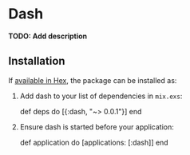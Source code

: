 # Dash

**TODO: Add description**

## Installation

If [available in Hex](https://hex.pm/docs/publish), the package can be installed as:

  1. Add dash to your list of dependencies in `mix.exs`:

        def deps do
          [{:dash, "~> 0.0.1"}]
        end

  2. Ensure dash is started before your application:

        def application do
          [applications: [:dash]]
        end

